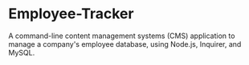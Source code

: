 # Employee-Tracker
A command-line content management systems (CMS) application to manage a company's employee database, using Node.js, Inquirer, and MySQL.
